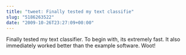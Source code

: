 ```yaml
---
title: "tweet: Finally tested my text classifie"
slug: "5186263522"
date: "2009-10-26T23:27:09+00:00"
---
```

Finally tested my text classifier. To begin with, its extremely fast. It also immediately worked better than the example software. Woot!